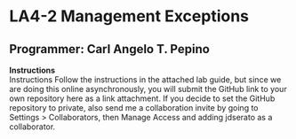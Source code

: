 # LA4-2 Management Exceptions
## Programmer: Carl Angelo T. Pepino<br>
<b>Instructions</b><br>
Instructions
Follow the instructions in the attached lab guide, but since we are doing this online asynchronously, you will submit the GitHub link to your own repository here as a link attachment. If you decide to set the GitHub repository to private, also send me a collaboration invite by going to Settings > Collaborators, then Manage Access and adding jdserato as a collaborator.
